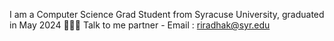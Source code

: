 I am a Computer Science Grad Student from Syracuse University, graduated in May 2024
🙋🏽‍♀️
Talk to me partner - Email : riradhak@syr.edu


<!---
ritikaradhakrishnan/ritikaradhakrishnan is a ✨ special ✨ repository because its `README.md` (this file) appears on your GitHub profile.
You can click the Preview link to take a look at your changes.
--->
